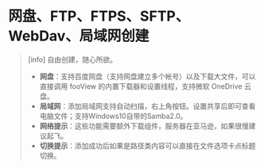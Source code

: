 # 网盘、FTP、FTPS、SFTP、WebDav、局域网创建

> \[info\] 自由创建，随心所欲。
>
> * **网盘**：支持百度网盘（支持网盘建立多个帐号）以及下载大文件，可以直接调用 fooView 的内置下载器和设置线程，支持微软 OneDrive 云盘。
> * **局域网**：添加局域网支持自动扫描，右上角按钮。设置共享后即可查看电脑文件；支持Windows10自带的Samba2.0。
> * **网络提示**：这些功能需要额外下载组件，服务器在亚马逊，如果很慢建议起飞。
> * **切换提示**：添加成功后如果是路径类内容可以直接在文件选项卡点标题切换。

